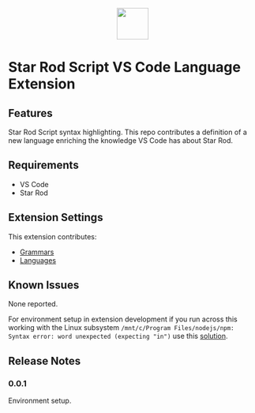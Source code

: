 <p align="center"><img src="https://raw.githubusercontent.com/gregdegruy/star-rod/master/img/star-rod-pm64.png" width="64"></p>

# Star Rod Script VS Code Language Extension

## Features

Star Rod Script syntax highlighting. This repo contributes a definition of a new language enriching the knowledge VS Code has about Star Rod.

## Requirements

* VS Code
* Star Rod

## Extension Settings

This extension contributes:

* [Grammars](https://code.visualstudio.com/api/references/contribution-points#contributes.grammars)
* [Languages](https://code.visualstudio.com/api/references/contribution-points#contributes.languages)

## Known Issues

None reported.

For environment setup in extension development if you run across this working with the Linux subsystem `/mnt/c/Program Files/nodejs/npm: Syntax error: word unexpected (expecting "in")` use this [solution](https://github.com/Microsoft/WSL/issues/1512).

## Release Notes

### 0.0.1

Environment setup.
